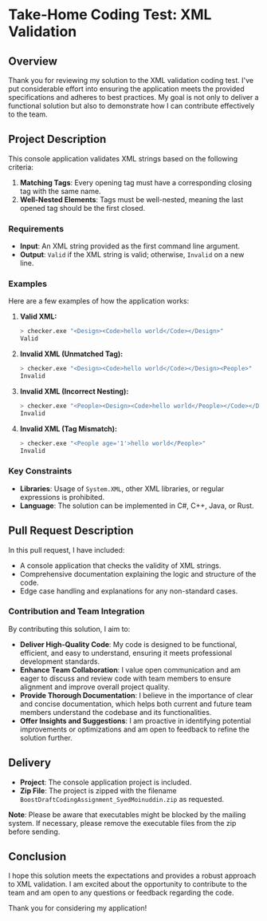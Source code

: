 # Take-Home Coding Test: XML Validation

## Overview

Thank you for reviewing my solution to the XML validation coding test. I've put considerable effort into ensuring the application meets the provided specifications and adheres to best practices. My goal is not only to deliver a functional solution but also to demonstrate how I can contribute effectively to the team.

## Project Description

This console application validates XML strings based on the following criteria:

1. **Matching Tags**: Every opening tag must have a corresponding closing tag with the same name.
2. **Well-Nested Elements**: Tags must be well-nested, meaning the last opened tag should be the first closed.

### Requirements

- **Input**: An XML string provided as the first command line argument.
- **Output**: `Valid` if the XML string is valid; otherwise, `Invalid` on a new line.

### Examples

Here are a few examples of how the application works:

1. **Valid XML:**
    ```bash
    > checker.exe "<Design><Code>hello world</Code></Design>"
    Valid
    ```

2. **Invalid XML (Unmatched Tag):**
    ```bash
    > checker.exe "<Design><Code>hello world</Code></Design><People>"
    Invalid
    ```

3. **Invalid XML (Incorrect Nesting):**
    ```bash
    > checker.exe "<People><Design><Code>hello world</People></Code></Design>"
    Invalid
    ```

4. **Invalid XML (Tag Mismatch):**
    ```bash
    > checker.exe "<People age='1'>hello world</People>"
    Invalid
    ```

### Key Constraints

- **Libraries**: Usage of `System.XML`, other XML libraries, or regular expressions is prohibited.
- **Language**: The solution can be implemented in C#, C++, Java, or Rust.

## Pull Request Description

In this pull request, I have included:

- A console application that checks the validity of XML strings.
- Comprehensive documentation explaining the logic and structure of the code.
- Edge case handling and explanations for any non-standard cases.

### Contribution and Team Integration

By contributing this solution, I aim to:

- **Deliver High-Quality Code**: My code is designed to be functional, efficient, and easy to understand, ensuring it meets professional development standards.
- **Enhance Team Collaboration**: I value open communication and am eager to discuss and review code with team members to ensure alignment and improve overall project quality.
- **Provide Thorough Documentation**: I believe in the importance of clear and concise documentation, which helps both current and future team members understand the codebase and its functionalities.
- **Offer Insights and Suggestions**: I am proactive in identifying potential improvements or optimizations and am open to feedback to refine the solution further.

## Delivery

- **Project**: The console application project is included.
- **Zip File**: The project is zipped with the filename `BoostDraftCodingAssignment_SyedMoinuddin.zip` as requested.

**Note**: Please be aware that executables might be blocked by the mailing system. If necessary, please remove the executable files from the zip before sending.

## Conclusion

I hope this solution meets the expectations and provides a robust approach to XML validation. I am excited about the opportunity to contribute to the team and am open to any questions or feedback regarding the code.

Thank you for considering my application!
